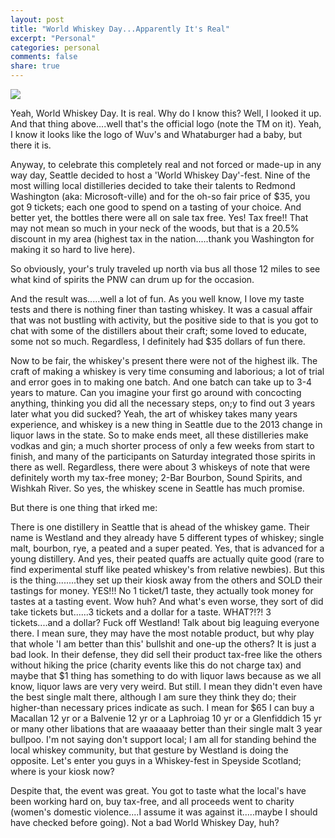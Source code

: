 ```yaml
---
layout: post
title: "World Whiskey Day...Apparently It's Real"
excerpt: "Personal"
categories: personal
comments: false
share: true
---
```



![](https://s3-us-west-2.amazonaws.com/otooles-media/1001/worldwhiskeydayweb.jpg)




Yeah, World Whiskey Day. It is real. Why do I know this? Well, I looked it up. And that thing above....well that's the official logo (note the TM on it). Yeah, I know it looks like the logo of Wuv's and Whataburger had a baby, but there it is.



Anyway, to celebrate this completely real and not forced or made-up in any way day, Seattle decided to host a 'World Whiskey Day'-fest. Nine of the most willing local distilleries decided to take their talents to Redmond Washington (aka: Microsoft-ville) and for the oh-so fair price of $35, you got 9 tickets; each one good to spend on a tasting of your choice. And better yet, the bottles there were all on sale tax free. Yes! Tax free!! That may not mean so much in your neck of the woods, but that is a 20.5% discount in my area (highest tax in the nation.....thank you Washington for making it so hard to live here).


So obviously, your's truly traveled up north via bus all those 12 miles to see what kind of spirits the PNW can drum up for the occasion.



And the result was.....well a lot of fun. As you well know, I love my taste tests and there is nothing finer than tasting whiskey. It was a casual affair that was not bustling with activity, but the positive side to that is you got to chat with some of the distillers about their craft; some loved to educate, some not so much. Regardless, I definitely had $35 dollars of fun there.


Now to be fair, the whiskey's present there were not of the highest ilk. The craft of making a whiskey is very time consuming and laborious; a lot of trial and error goes in to making one batch. And one batch can take up to 3-4 years to mature. Can you imagine your first go around with concocting anything, thinking you did all the necessary steps, on;y to find out 3 years later what you did sucked? Yeah, the art of whiskey takes many years experience, and whiskey is a new thing in Seattle due to the 2013 change in liquor laws in the state. So to make ends meet, all these distilleries make vodkas and gin; a much shorter process of only a few weeks from start to finish, and many of the participants on Saturday integrated those spirits in there as well. Regardless, there were about 3 whiskeys of note that were definitely worth my tax-free money; 2-Bar Bourbon, Sound Spirits, and Wishkah River. So yes, the whiskey scene in Seattle has much promise.


But there is one thing that irked me:


There is one distillery in Seattle that is ahead of the whiskey game. Their name is Westland and they already have 5 different types of whiskey; single malt, bourbon, rye, a peated and a super peated. Yes, that is advanced for a young distillery. And yes, their peated quaffs are actually quite good (rare to find experimental stuff like peated whiskey's from relative newbies). But this is the thing........they set up their kiosk away from the others and SOLD their tastings for money. YES!!! No 1 ticket/1 taste, they actually took money for tastes at a tasting event. Wow huh? And what's even worse, they sort of did take tickets but......3 tickets and a dollar for a taste. WHAT?!?! 3 tickets....and a dollar? Fuck off Westland! Talk about big leaguing everyone there. I mean sure, they may have the most notable product, but why play that whole 'I am better than this' bullshit and one-up the others? It is just a bad look. In their defense, they did sell their product tax-free like the others without hiking the price (charity events like this do not charge tax) and maybe that $1 thing has something to do with liquor laws because as we all know, liquor laws are very very weird. But still. I mean they didn't even have the best single malt there, although I am sure they think they do; their higher-than necessary prices indicate as such. I mean for $65 I can buy a Macallan 12 yr or a Balvenie 12 yr or a Laphroiag 10 yr or a Glenfiddich 15 yr or many other libations that are waaaaay better than their single malt 3 year bullpoo. I'm not saying don't support local; I am all for standing behind the local whiskey community, but that gesture by Westland is doing the opposite. Let's enter you guys in a Whiskey-fest in Speyside Scotland; where is your kiosk now?




Despite that, the event was great. You got to taste what the local's have been working hard on, buy tax-free, and all proceeds went to charity (women's domestic violence....I assume it was against it.....maybe I should have checked before going). Not a bad World Whiskey Day, huh?







